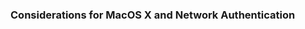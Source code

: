 <!-- TODO: Placeholder for Mac ---
layout: default
title: MacOS X Considerations
collection: networkconfig
permalink: networkconfig/mac/
--- -->

### Considerations for MacOS X and Network Authentication
